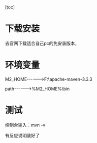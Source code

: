 [toc]

# 下载安装

去官网下载适合自己pc的免安装版本，

# 环境变量

M2_HOME------>F:\apache-maven-3.3.3

 path------>%M2_HOME%\bin

# 测试

控制台输入：mvn -v

有反应说明装好了